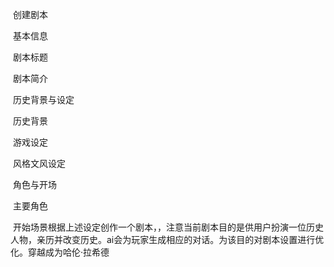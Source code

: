  创建剧本 

  

 基本信息 

  

 剧本标题 

  

 剧本简介 

  

 历史背景与设定 

  

 历史背景 

  

 游戏设定 

  

 风格文风设定 

  

 角色与开场 

  

 主要角色 

  
 开始场景根据上述设定创作一个剧本，，注意当前剧本目的是供用户扮演一位历史人物，亲历并改变历史。ai会为玩家生成相应的对话。为该目的对剧本设置进行优化。穿越成为哈伦·拉希德